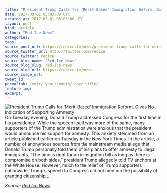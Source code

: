 ```yaml
---
title: "President Trump Calls for ‘Merit-Based’ Immigration Reform, Gives No Indication of Supporting Amnesty"
date: 2017-03-01 05:03:00 UTC
created_at: 2017-03-01 05:03:00 UTC
layout: post
kind: article
author: "Red Ice News"
categories: 
tags: 
source_post_url: https://redice.tv/news/president-trump-calls-for-merit-based-immigration-reform-gives-no-indication-of-supporting-amnesty
source_twitter_url: http://twitter.com/redice
source_twitter: redice
source_blog_name: "Red Ice News"
source_blog_slug: red-ice-news
source_blog_url: https://redice.tv/news
source_image_url: 
tweet_id:
permalink: /mntr/:year/:month/:day/:title/
feature-img: 
excerpt:
---
```

<img align="left" alt="President Trump Calls for ‘Merit-Based’ Immigration Reform, Gives No Indication of Supporting Amnesty" src="https://rdice.net/a/c/n/17/03010558-asdf01.9cd7b47f.jpg"> On Tuesday evening, Donald Trump addressed Congress for the first time in his presidency. While the speech itself was more of the same, many supporters of the Trump administration were anxious that the president would announce his support for amnesty. This anxiety stemmed from an article published earlier on Tuesday in the New York Times. In the article, a number of anonymous sources from the mainstream media allege that Donald Trump personally told them of his plans to offer amnesty to illegal immigrants. “The time is right for an immigration bill as long as there is compromise on both sides,” president Trump allegedly told TV anchors at the White House. However, much to the relief of Trump supporters nationwide, Trump’s speech to Congress did not mention the possibility of granting citizenship…<div class="">
    <i>Source: <a href="https://redice.tv/news">Red Ice News</a></i>
</div>
